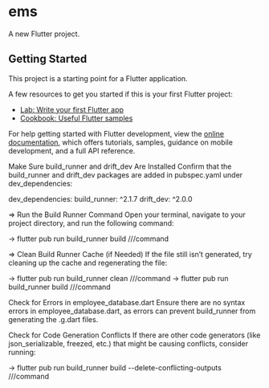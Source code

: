 # ems

A new Flutter project.

## Getting Started

This project is a starting point for a Flutter application.

A few resources to get you started if this is your first Flutter project:

- [Lab: Write your first Flutter app](https://docs.flutter.dev/get-started/codelab)
- [Cookbook: Useful Flutter samples](https://docs.flutter.dev/cookbook)

For help getting started with Flutter development, view the
[online documentation](https://docs.flutter.dev/), which offers tutorials,
samples, guidance on mobile development, and a full API reference.



Make Sure build_runner and drift_dev Are Installed Confirm that the build_runner and drift_dev packages are added in pubspec.yaml under dev_dependencies:

dev_dependencies:
build_runner: ^2.1.7
drift_dev: ^2.0.0


=> Run the Build Runner Command Open your terminal, navigate to your project directory, and run the following command:

-> flutter pub run build_runner build ///command

=> Clean Build Runner Cache (if Needed) If the file still isn’t generated, try cleaning up the cache and regenerating the file:

-> flutter pub run build_runner clean ///command
-> flutter pub run build_runner build ///command


Check for Errors in employee_database.dart Ensure there are no syntax errors in employee_database.dart, as errors can prevent build_runner from generating the .g.dart files.

Check for Code Generation Conflicts If there are other code generators (like json_serializable, freezed, etc.) that might be causing conflicts, consider running:

-> flutter pub run build_runner build --delete-conflicting-outputs ///command